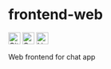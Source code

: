 # frontend-web

<a href="https://github.com/ChatAppTemp/frontend-web/actions"><img height=24 alt="GitHub Workflow Status" src="https://img.shields.io/github/workflow/status/ChatAppTemp/frontend-web/Build%20and%20Test?style=for-the-badge"></img></a>
<a href="https://codecov.io/github/ChatAppTemp/frontend-web"><img height=24 alt="Codecov" src="https://img.shields.io/codecov/c/github/ChatAppTemp/frontend-web?style=for-the-badge"></img></a>
<img height=24 alt="Lines of code" src="https://img.shields.io/tokei/lines/github/ChatAppTemp/frontend-web?style=for-the-badge"></img>

Web frontend for chat app
